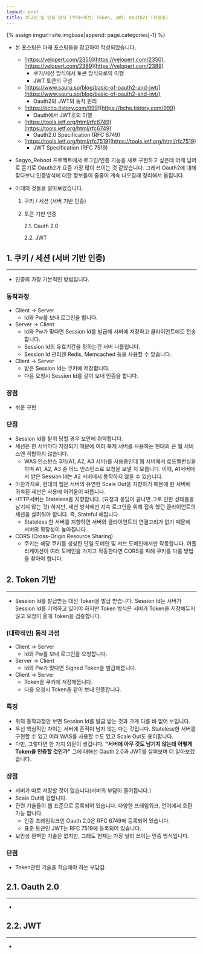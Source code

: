 ```yaml
---
layout: post
title: 로그인 및 인증 방식 (쿠키+세션, Token, JWT, Oauth2) (작성중)
---
```


{% assign imgurl=site.imgbase|append: page.categories[-1] %}

- 본 포스팅은 아래 포스팅들을 참고하여 작성되었습니다.
    - [https://velopert.com/2350](https://velopert.com/2350), [https://velopert.com/2389](https://velopert.com/2389)
      - 쿠키/세션 방식에서 토큰 방식으로의 이행
      - JWT 토큰의 구성
    - [https://www.sauru.so/blog/basic-of-oauth2-and-jwt/](https://www.sauru.so/blog/basic-of-oauth2-and-jwt/)
      - Oauth2와 JWT의 동작 원리
    - [https://bcho.tistory.com/999](https://bcho.tistory.com/999)
      - Oauth에서 JWT로의 이행
    - [https://tools.ietf.org/html/rfc6749](https://tools.ietf.org/html/rfc6749)
      - Oauth2.0 Specification (RFC 6749)
    - [https://tools.ietf.org/html/rfc7519](https://tools.ietf.org/html/rfc7519)
      - JWT Specification (RFC 7519)

- Sagyo_Reboot 프로젝트에서 로그인/인증 기능을 새로 구현하고 싶은데 어깨 넘어로 듣기로 Oauth2가 요즘 가장 많이 쓰이는 것 같았습니다. 그래서 Oauth2에 대해 찾다보니 인증방식에 대한 정보들이 줄줄이 계속 나오길래 정리해서 올립니다.

- 아래의 것들을 알아보겠습니다.

  1. 쿠키 / 세션 (서버 기반 인증)

  2. 토큰 기반 인증

     2.1. Oauth 2.0

     2.2. JWT


## 1. 쿠키 / 세션 (서버 기반 인증)

---

- 인증의 가장 기본적인 방법입니다.

### 동작과정

- Client -> Server
  - Id와 Pw를 보내 로그인을 합니다.
- Server -> Client
  - Id와 Pw가 맞다면 Session Id를 발급해 서버에 저장하고 클라이언트에도 전송합니다.
  - Session Id의 유효기간을 정하는건 서버 나름입니다.
  - Session Id 관리엔 Redis, Memcached 등을 사용할 수 있습니다.
- Client -> Server
  - 받은 Session Id는 쿠키에 저장합니다.
  - 다음 요청시 Session Id를 같이 보내 인증을 합니다.

### 장점

- 쉬운 구현

### 단점

- Session Id를 탈취 당할 경우 보안에 취약합니다.
- 세션은 한 서버마다 저장되기 때문에 여러 복제 서버를 사용하는 현대의 큰 웹 서비스엔 적합하지 않습니다.
  - WAS 인스턴스 3개(A1, A2, A3 서버)를 사용중인데 웹 서버에서 로드밸런싱을 하며 A1, A2, A3 중 어느 인스턴스로 요청을 보낼 지 모릅니다. 이때, A1서버에서 받은 Session Id는 A2 서버에서 동작하지 않을 수 있습니다.
- 마찬가지로, 현대의 웹은 서버의 유연한 Scale Out을 지향하기 때문에 한 서버에 귀속된 세션은 사용에 어려움이 따릅니다.
- HTTP서버는 Stateless를 지향합니다. (요청과 응답이 끝나면 그로 인한 상태들을 남기지 않는 것) 하지만, 세션 방식에선 지속 로그인을 위해 접속 했던 클라이언트의 세션을 살려둬야 합니다. 즉, Stateful 해집니다.
  - Stateless 한 서버를 지향하면 서버와 클라이언트의 연결고리가 없기 때문에 서버의 확장성이 높아집니다.
- CORS (Cross-Origin Resource Sharing)
  - 쿠키는 해당 쿠키를 생성한 단일 도메인 및 서브 도메인에서만 작동합니다. 어플리케이션이 여러 도메인을 가지고 작동한다면 CORS를 피해 쿠키를 다룰 방법을 찾아야 합니다.



## 2. Token 기반

---

- Session Id를 발급받는 대신 Token을 발급 받습니다. Session Id는 서버가 Session Id를 기억하고 있어야 하지만 Token 방식은 서버가 Token을 저장해두지 않고 요청이 올때 Token을 검증합니다.

### (대략적인) 동작 과정

- Client -> Server
  - Id와 Pw를 보내 로그인을 요청합니다.
- Server -> Client
  - Id와 Pw가 맞다면 Signed Token을 발급해줍니다.
- Client -> Server
  - Token을 쿠키에 저장해둡니다.
  - 다음 요청시 Token을 같이 보내 인증합니다.

### 특징

- 위의 동작과정만 보면 Session Id를 발급 받는 것과 크게 다를 바 없어 보입니다.
- 우선 핵심적인 차이는 서버에 흔적이 남지 않는 다는 것입니다. Stateless한 서버를 구현할 수 있고 여러 WAS를 사용할 수도 있고 Scale Out도 용이합니다.
- 다만, 그렇다면 한 가지 의문이 생깁니다. **"서버에 아무 것도 남기지 않는데 어떻게 Token을 인증할 것인가"** 그에 대해선 Oauth 2.0과 JWT를 살펴보며 더 알아보겠습니다.

### 장점

- 서버가 따로 저장할 것이 없습니다(서버의 부담이 줄어듭니다.)
- Scale Out에 강합니다.
- 관련 기술들이 웹 표준으로 등록되어 있습니다. 다양한 프레임워크, 언어에서 호환가능 합니다.
  - 인증 프레임워크인 Oauth 2.0은 RFC 6749에 등록되어 있습니다.
  - 표준 토큰인 JWT는 RFC 7519에 등록되어 있습니다.
- 보안상 완벽한 기술은 없지만, 그래도 현재는 가장 널리 쓰이는 인증 방식입니다.

### 단점

- Token관련 기술을 학습해야 하는 부담감.



## 2.1. Oauth 2.0

---

- 



## 2.2. JWT

---

- 